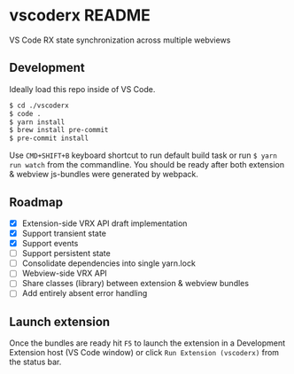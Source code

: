 # vscoderx README

VS Code RX state synchronization across multiple webviews

## Development

Ideally load this repo inside of VS Code.

```bash
$ cd ./vscoderx
$ code .
$ yarn install
$ brew install pre-commit
$ pre-commit install
```

Use `CMD+SHIFT+B` keyboard shortcut to run default build task or run `$ yarn run watch` from the commandline. You should be ready after both extension & webview js-bundles were generated by webpack.

## Roadmap

- [x] Extension-side VRX API draft implementation
- [x] Support transient state
- [x] Support events
- [ ] Support persistent state
- [ ] Consolidate dependencies into single yarn.lock
- [ ] Webview-side VRX API
- [ ] Share classes (library) between extension & webview bundles
- [ ] Add entirely absent error handling

## Launch extension

Once the bundles are ready hit `F5` to launch the extension in a Development Extension host (VS Code window) or click `Run Extension (vscoderx)` from the status bar.
